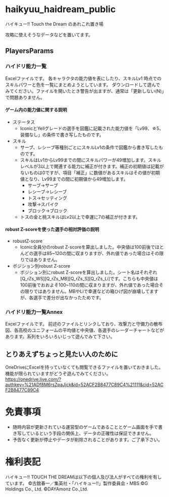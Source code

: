 # haikyuu_haidream_public

ハイキュー!! Touch the Dream のあれこれ置き場

攻略に使えそうなデータなどを置いてます。

## PlayersParams
### ハイドリ能力一覧
Excelファイルです。
各キャラクタの能力値を表にしたり、スキルLv1 時点でのスキルパワーと色を一覧にまとめようとしています。
ダウンロードして遊んでみてください。ファイルを開いたとき警告が出ますが、通常は「更新しない(N)」で問題ありません。

#### ゲーム内の能力値に関する説明
* ステータス
  * IconicとYellグレードの選手を図鑑に記載された能力値を「Lv99、☆5、装備なし」の条件で書き写したものです。
* スキル
  * サーブ、レシーブ等種別ごとにスキルLv1の条件で図鑑から書き写したものです。
  * スキルはLv1からLv99までの間にスキルパワーが49増加します。スキルレベルが3以上で関連する能力に補正が付きます。補正の初期値は記載がないものは0ですが、項目「補正」に数値があるスキルはその値が初期値となり、Lv99までの間に初期値から49増加します。
    - サーブ→サーブ
    - レシーブ→レシーブ
    - トス→セッティング
    - 攻撃→スパイク
    - ブロック→ブロック
  * トスの金と桃スキルはLv2以上で幸運に7の補正が付きます。
#### robust Z-scoreを使った選手の相対評価の説明
* robustZ-score
  * Iconic全員分のrobust Z-scoreを算出しました。中央値は100前後でほとんどの選手は85~120の間に収まりますが、外れ値であった場合はその限りではありません。
* ポジション別robust Z-score
  * ポジション別にrobust Z-scoreを算出しました。シート名はそれぞれ[Q_rZs_WS][Q_rZs_MB][Q_rZs_S][Q_rZs_Li]です。こちらも中央値は100前後でおおよそ100~110の間に収まりますが、外れ値であった場合その限りではありません。MBやLiで幸運などの箱ひげ図が崩壊してますが、各選手で差分が出なかったためです。
### ハイドリ能力一覧Annex
Excelファイルです。
前述のファイルとリンクしており、攻撃力と守備力の散布図、各高校のユニフォームの平均値と中央値、各選手のレーダーチャートなどがあります。系列をいろいろいじって遊んでみて下さい。
## とりあえずちょっと見たい人のために
OneDriveにExcelを持っていなくても閲覧できるファイルを置いておきました。
機能が限られていますがどうぞ遊んでみてください。
https://onedrive.live.com/?authkey=%21ADf8M6rsZpaJjck&id=52ACF2B8477C89C4%21111&cid=52ACF2B8477C89C4

# 免責事項
* 随時内容が更新されている運営型のゲームであることとゲーム画面を手で書き写しているという手段の関係上、データの正確性は保証できません。
* 予告なく更新が停止やデータが削除されることがあります。ご了承下さい。

# 権利表記
ハイキュー!! TOUCH THE DREAMは以下の個人及び法人がすべての権利を有しています。
©古舘春一／集英社・「ハイキュー!!」製作委員会・MBS ©G Holdings Co., Ltd. ©DAYAmonz Co.,Ltd.
